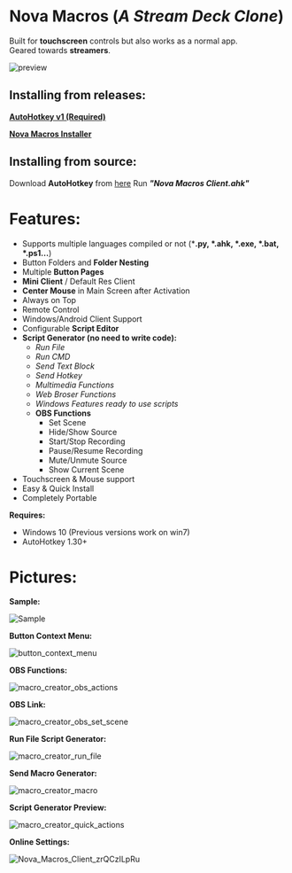 # **Nova Macros (*A Stream Deck Clone*)**
Built for **touchscreen** controls but also works as a normal app.  
Geared towards **streamers**. 

![preview](https://github.com/user-attachments/assets/272423c4-7dc6-471c-83c5-c8145368fcc8)


## **Installing from releases:**

**[AutoHotkey v1 (Required)](https://www.autohotkey.com/)**

**[Nova Macros Installer](https://github.com/elModo7/Nova-Macros-Offline/releases/download/2.7b-Offline/Nova.Macros.Offline.Installer.zip)**

## **Installing from source:**

Download **AutoHotkey** from [here](https://www.autohotkey.com/)
Run ***"Nova Macros Client.ahk"***

  
# **Features:**
-   Supports multiple languages compiled or not (***.py, *.ahk, *.exe, *.bat, *.ps1...**)
-   Button Folders and  **Folder Nesting**
-   Multiple  **Button Pages**
-   **Mini Client**  / Default Res Client
-   **Center Mouse**  in Main Screen after Activation
-   Always on Top
- Remote Control
- Windows/Android Client Support
-   Configurable  **Script Editor**
-   **Script Generator (no need to write code):**
    -   _Run File_
    -   _Run CMD_
    -   _Send Text Block_
    -   _Send Hotkey_
    -   _Multimedia Functions_
    -   _Web Broser Functions_
    -   _Windows Features ready to use scripts_
    - **OBS Functions**
	    - Set Scene
	    - Hide/Show Source
	    - Start/Stop Recording
	    - Pause/Resume Recording
	    - Mute/Unmute Source
	    - Show Current Scene
-   Touchscreen & Mouse support
-   Easy & Quick Install
-   Completely Portable

**Requires:**

-   Windows 10 (Previous versions work on win7)
-   AutoHotkey 1.30+

# Pictures:
**Sample:**

![Sample](https://i.postimg.cc/brVvCHLC/sample.jpg)

**Button Context Menu:**

![button_context_menu](https://github.com/user-attachments/assets/a4d9cdf0-730b-4ebf-b2d7-2055d0ee7ca5)

**OBS Functions:**

![macro_creator_obs_actions](https://github.com/user-attachments/assets/92674e3c-17f0-47b6-a8fc-aeaefa088c7e)

**OBS Link:**

![macro_creator_obs_set_scene](https://github.com/user-attachments/assets/184f3283-75d1-4df4-811f-3d04ca4447ef)

**Run File Script Generator:**

![macro_creator_run_file](https://github.com/user-attachments/assets/20e7b36c-4d14-4921-b868-e6a321c53a48)

**Send Macro Generator:**

![macro_creator_macro](https://github.com/user-attachments/assets/032682f9-2b0a-4331-be7b-9f42223095dd)

**Script Generator Preview:**

![macro_creator_quick_actions](https://github.com/user-attachments/assets/35d5ad62-af06-468d-82b7-d7ca888f98c5)

**Online Settings:**

![Nova_Macros_Client_zrQCzILpRu](https://github.com/user-attachments/assets/89feb4a2-5a87-46b1-937d-c778fdc12c61)

